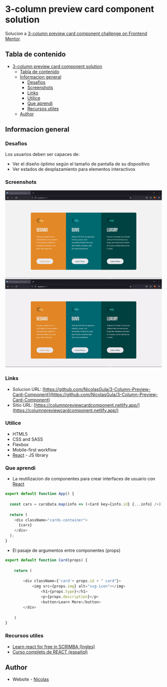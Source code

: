 # 3-column preview card component solution

Solucion a [3-column preview card component challenge on Frontend Mentor](https://www.frontendmentor.io/challenges/3column-preview-card-component-pH92eAR2-).

## Tabla de contenido

- [3-column preview card component solution](#3-column-preview-card-component-solution)
  - [Tabla de contenido](#tabla-de-contenido)
  - [Informacion general](#informacion-general)
    - [Desafios](#desafios)
    - [Screenshots](#screenshots)
    - [Links](#links)
    - [Utilice](#utilice)
    - [Que aprendi](#que-aprendi)
    - [Recursos utiles](#recursos-utiles)
  - [Author](#author)


## Informacion general

### Desafios

Los usuarios deben ser capaces de:

- Ver el diseño óptimo según el tamaño de pantalla de su dispositivo
- Ver estados de desplazamiento para elementos interactivos

### Screenshots

![](./screenshots/fullscreen.png)
![](./screenshots/inaction.gif) 

### Links

- Solucion URL: [https://github.com/NicolasGula/3-Column-Preview-Card-Component](https://github.com/NicolasGula/3-Column-Preview-Card-Component)
- Sitio URL: [https://columnpreviewcardcomponent.netlify.app/](https://columnpreviewcardcomponent.netlify.app/)

### Utilice

- HTML5 
- CSS and SASS
- Flexbox
- Mobile-first workflow
- [React](https://create-react-app.dev/) - JS library

### Que aprendi

- La reutilizacion de componentes para crear interfaces de usuario con [React](https://reactjs.org/) 

```js
export default function App() {

  const cars = carsData.map(info => (<Card key={info.id} {...info} />))

  return (
    <div className="cards-container">
      {cars}
    </div>
  );
}
```
- El pasaje de argumentos entre componentes (props)
```js
export default function Card(props) {

    return (
        
        <div className={'card'+ props.id + " card"}>
            <img src={props.img} alt="svg-icon"></img>
                <h1>{props.type}</h1>
                <p>{props.description}</p>
                <button>Learn More</button>
        </div>

    )
}
```

### Recursos utiles

- [Learn react for free in SCRIMBA (Ingles)](https://scrimba.com/learn/learnreact) 
- [Curso completo de REACT (español)](https://www.youtube.com/watch?v=VoMyUgI-5NI&list=PLRM7PpbqqStKo-NiCuzuYwewZmd9b-EZ9&ab_channel=JAB%7CJavascriptforever) 

## Author

- Website - [Nicolas](https://www.your-site.com)
